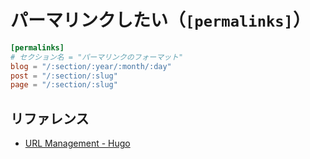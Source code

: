 # パーマリンクしたい（``[permalinks]``）

```toml
[permalinks]
# セクション名 = "パーマリンクのフォーマット"
blog = "/:section/:year/:month/:day"
post = "/:section/:slug"
page = "/:section/:slug"
```

## リファレンス

- [URL Management - Hugo](https://gohugo.io/content-management/urls/)
